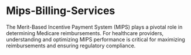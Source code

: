 # Mips-Billing-Services
The Merit-Based Incentive Payment System (MIPS) plays a pivotal role in determining Medicare reimbursements. For healthcare providers, understanding and optimizing MIPS performance is critical for maximizing reimbursements and ensuring regulatory compliance. 
